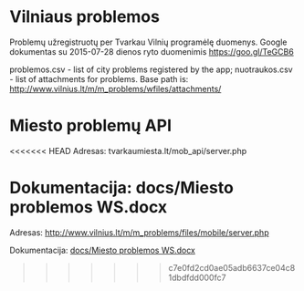 # Vilniaus problemos

Problemų užregistruotų per Tvarkau Vilnių programėlę duomenys.
Google dokumentas su 2015-07-28 dienos ryto duomenimis https://goo.gl/TeGCB6

problemos.csv - list of city problems registered by the app;
nuotraukos.csv - list of attachments for problems. Base path is: http://www.vilnius.lt/m/m_problems/wfiles/attachments/

# Miesto problemų API

<<<<<<< HEAD
Adresas: tvarkaumiesta.lt/mob_api/server.php

Dokumentacija: docs/Miesto problemos WS.docx
=======
Adresas: http://www.vilnius.lt/m/m_problems/files/mobile/server.php

Dokumentacija: [docs/Miesto problemos WS.docx](https://github.com/vilnius/problemos/blob/master/docs/Miesto%20problemos%20WS.docx?raw=true)
>>>>>>> c7e0fd2cd0ae05adb6637ce04c81dbdfdd000fc7
